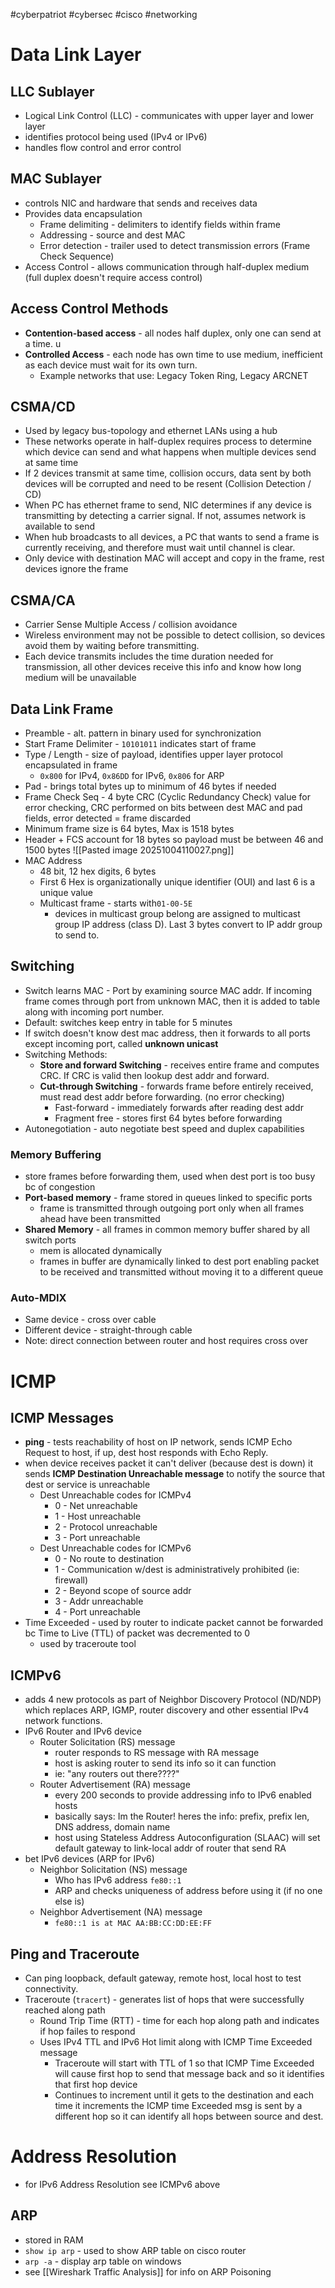 #cyberpatriot #cybersec #cisco #networking 
# Data Link Layer
## LLC Sublayer
- Logical Link Control (LLC) - communicates with upper layer and lower layer
- identifies protocol being used (IPv4 or IPv6)
- handles flow control and error control
## MAC Sublayer
- controls NIC and hardware that sends and receives data
- Provides data encapsulation
	- Frame delimiting - delimiters to identify fields within frame
	- Addressing - source and dest MAC
	-  Error detection - trailer used to detect transmission errors (Frame Check Sequence)
- Access Control - allows communication through half-duplex medium (full duplex doesn't require access control)
## Access Control Methods
-  **Contention-based access** - all nodes half duplex, only one can send at a time. u
- **Controlled Access** - each node has own time to use medium, inefficient as each device must wait for its own turn.
	- Example networks that use: Legacy Token Ring, Legacy ARCNET
## CSMA/CD
- Used by legacy bus-topology and ethernet LANs using a hub
- These networks operate in half-duplex requires process to determine which device can send and what happens when multiple devices send at same time
- If 2 devices transmit at same time, collision occurs, data sent by both devices will be corrupted and need to be resent (Collision Detection / CD)
- When PC has ethernet frame to send, NIC determines if any device is transmitting by detecting a carrier signal. If not, assumes network is available to send
- When hub broadcasts to all devices, a PC that wants to send a frame is currently receiving, and therefore must wait until channel is clear.
- Only device with destination MAC will accept and copy in the frame, rest devices ignore the frame
## CSMA/CA
- Carrier Sense Multiple Access / collision avoidance
- Wireless environment may not be possible to detect collision, so devices avoid them by waiting before transmitting.
- Each device transmits includes the time duration needed for transmission, all other devices receive this info and know how long medium will be unavailable
## Data Link Frame
- Preamble - alt. pattern in binary used for synchronization
- Start Frame Delimiter - `10101011` indicates start of frame
- Type / Length - size of payload, identifies upper layer protocol encapsulated in frame
	- `0x800` for IPv4, `0x86DD` for IPv6, `0x806` for ARP
- Pad - brings total bytes up to minimum of 46 bytes if needed
- Frame Check Seq - 4 byte CRC (Cyclic Redundancy Check) value for error checking, CRC performed on bits between dest MAC and pad fields, error detected = frame discarded
- Minimum frame size is 64 bytes, Max is 1518 bytes
- Header + FCS account for 18 bytes so payload must be between 46 and 1500 bytes
![[Pasted image 20251004110027.png]]
- MAC Address
	- 48 bit, 12 hex digits, 6 bytes
	- First 6 Hex is organizationally unique identifier (OUI) and last 6 is a unique value
	- Multicast frame - starts with`01-00-5E` 
		- devices in multicast group belong are assigned to multicast group IP address (class D). Last 3 bytes convert to IP addr group to send to.
## Switching
- Switch learns MAC - Port by examining source MAC addr. If incoming frame comes through port from unknown MAC, then it is added to table along with incoming port number.
- Default: switches keep entry in table for 5 minutes
- If switch doesn't know dest mac address, then it forwards to all ports except incoming port, called **unknown unicast**
- Switching Methods:
	- **Store and forward Switching** - receives entire frame and computes CRC. If CRC is valid then lookup dest addr and forward.
	- **Cut-through Switching** - forwards frame before entirely received, must read dest addr before forwarding. (no error checking)
		- Fast-forward - immediately forwards after reading dest addr
		- Fragment free - stores first 64 bytes before forwarding
- Autonegotiation - auto negotiate best speed and duplex capabilities
### Memory Buffering	
- store frames before forwarding them, used when dest port is too busy bc of congestion
- **Port-based memory** - frame stored in queues linked to specific ports
	- frame is transmitted through outgoing port only when all frames ahead have been transmitted
- **Shared Memory** - all frames in common memory buffer shared by all switch ports
	- mem is allocated dynamically
	- frames in buffer are dynamically linked to dest port enabling packet to be received and transmitted without moving it to a different queue
### Auto-MDIX
- Same device - cross over cable
- Different device - straight-through cable
- Note: direct connection between router and host requires cross over
# ICMP
## ICMP Messages
- **ping** - tests reachability of host on IP network, sends ICMP Echo Request to host, if up, dest host responds with Echo Reply.
- when device receives packet it can't deliver (because dest is down) it sends **ICMP Destination Unreachable message** to notify the source that dest or service is unreachable
	- Dest Unreachable codes for ICMPv4
		- 0 - Net unreachable
		- 1 - Host unreachable
		- 2 - Protocol unreachable
		- 3 - Port unreachable
	- Dest Unreachable codes for ICMPv6
		- 0 - No route to destination
		- 1 - Communication w/dest is administratively prohibited (ie: firewall)
		- 2 - Beyond scope of source addr
		- 3 - Addr unreachable
		- 4 - Port unreachable
- Time Exceeded - used by router to indicate packet cannot be forwarded bc Time to Live (TTL) of packet was decremented to 0
	- used by traceroute tool
## ICMPv6
- adds 4 new protocols as part of Neighbor Discovery Protocol (ND/NDP) which replaces ARP, IGMP, router discovery and other essential IPv4 network functions. 
- IPv6 Router and IPv6 device
	- Router Solicitation (RS) message
		- router responds to RS message with RA message
		- host is asking router to send its info so it can function
		- ie: "any routers out there????"
	- Router Advertisement (RA) message
		- every 200 seconds to provide addressing info to IPv6 enabled hosts
		- basically says: Im the Router! heres the info: prefix, prefix len, DNS address, domain name
		- host using Stateless Address Autoconfiguration (SLAAC) will set default gateway to link-local addr of router that send RA
- bet IPv6 devices (ARP for IPv6)
	- Neighbor Solicitation (NS) message
		- Who has IPv6 address `fe80::1`
		- ARP and checks uniqueness of address before using it (if no one else is)
	- Neighbor Advertisement (NA) message
		- `fe80::1 is at MAC AA:BB:CC:DD:EE:FF`
## Ping and Traceroute
- Can ping loopback, default gateway, remote host, local host to test connectivity.
- Traceroute (`tracert`) - generates list of hops that were successfully reached along path
	- Round Trip Time (RTT) - time for each hop along path and indicates if hop failes to respond
	- Uses IPv4 TTL and IPv6 Hot limit along with ICMP Time Exceeded message
		- Traceroute will start with TTL of 1 so that ICMP Time Exceeded will cause first hop to send that message back and so it identifies that first hop device
		- Continues to increment until it gets to the destination and each time it increments the ICMP time Exceeded msg is sent by a different hop so it can identify all hops between source and dest.
# Address Resolution
- for IPv6 Address Resolution see ICMPv6 above
## ARP
- stored in RAM
- `show ip arp` - used to show ARP table on cisco router
- `arp -a` - display arp table on windows
- see [[Wireshark Traffic Analysis]] for info on ARP Poisoning
 